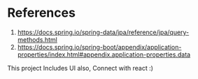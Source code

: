 # References
1. https://docs.spring.io/spring-data/jpa/reference/jpa/query-methods.html
2. https://docs.spring.io/spring-boot/appendix/application-properties/index.html#appendix.application-properties.data


This project Includes UI also, Connect with react :)